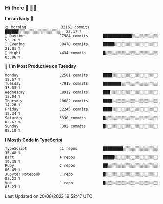 ### Hi there 👋 🧑‍💻



<!--START_SECTION:waka-->
**I'm an Early 🐤** 

```text
🌞 Morning                32161 commits       ██████░░░░░░░░░░░░░░░░░░░   22.17 % 
🌆 Daytime                77984 commits       █████████████░░░░░░░░░░░░   53.76 % 
🌃 Evening                30478 commits       █████░░░░░░░░░░░░░░░░░░░░   21.01 % 
🌙 Night                  4434 commits        █░░░░░░░░░░░░░░░░░░░░░░░░   03.06 % 
```
📅 **I'm Most Productive on Tuesday** 

```text
Monday                   22581 commits       ████░░░░░░░░░░░░░░░░░░░░░   15.57 % 
Tuesday                  47915 commits       ████████░░░░░░░░░░░░░░░░░   33.03 % 
Wednesday                18912 commits       ███░░░░░░░░░░░░░░░░░░░░░░   13.04 % 
Thursday                 20682 commits       ████░░░░░░░░░░░░░░░░░░░░░   14.26 % 
Friday                   22245 commits       ████░░░░░░░░░░░░░░░░░░░░░   15.34 % 
Saturday                 5330 commits        █░░░░░░░░░░░░░░░░░░░░░░░░   03.67 % 
Sunday                   7392 commits        █░░░░░░░░░░░░░░░░░░░░░░░░   05.10 % 
```


**I Mostly Code in TypeScript** 

```text
TypeScript               11 repos            █████████░░░░░░░░░░░░░░░░   35.48 % 
Dart                     6 repos             █████░░░░░░░░░░░░░░░░░░░░   19.35 % 
Ruby                     2 repos             ██░░░░░░░░░░░░░░░░░░░░░░░   06.45 % 
Jupyter Notebook         1 repo              █░░░░░░░░░░░░░░░░░░░░░░░░   03.23 % 
Vue                      1 repo              █░░░░░░░░░░░░░░░░░░░░░░░░   03.23 % 
```




 Last Updated on 20/08/2023 19:52:47 UTC
<!--END_SECTION:waka-->


